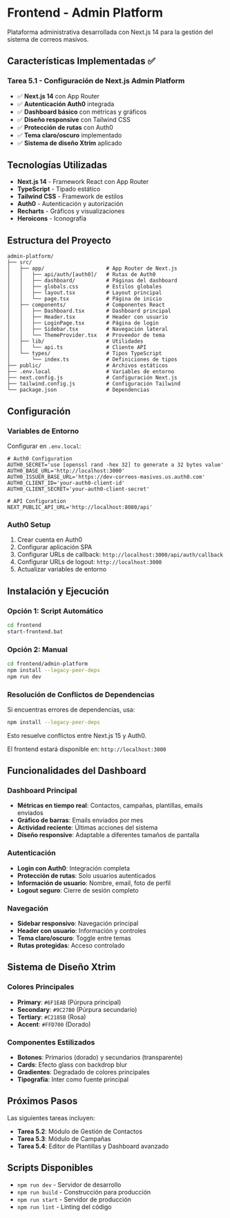 # Frontend - Admin Platform

Plataforma administrativa desarrollada con Next.js 14 para la gestión del sistema de correos masivos.

## Características Implementadas ✅

### Tarea 5.1 - Configuración de Next.js Admin Platform

- ✅ **Next.js 14** con App Router
- ✅ **Autenticación Auth0** integrada
- ✅ **Dashboard básico** con métricas y gráficos
- ✅ **Diseño responsive** con Tailwind CSS
- ✅ **Protección de rutas** con Auth0
- ✅ **Tema claro/oscuro** implementado
- ✅ **Sistema de diseño Xtrim** aplicado

## Tecnologías Utilizadas

- **Next.js 14** - Framework React con App Router
- **TypeScript** - Tipado estático
- **Tailwind CSS** - Framework de estilos
- **Auth0** - Autenticación y autorización
- **Recharts** - Gráficos y visualizaciones
- **Heroicons** - Iconografía

## Estructura del Proyecto

```
admin-platform/
├── src/
│   ├── app/                    # App Router de Next.js
│   │   ├── api/auth/[auth0]/   # Rutas de Auth0
│   │   ├── dashboard/          # Páginas del dashboard
│   │   ├── globals.css         # Estilos globales
│   │   ├── layout.tsx          # Layout principal
│   │   └── page.tsx            # Página de inicio
│   ├── components/             # Componentes React
│   │   ├── Dashboard.tsx       # Dashboard principal
│   │   ├── Header.tsx          # Header con usuario
│   │   ├── LoginPage.tsx       # Página de login
│   │   ├── Sidebar.tsx         # Navegación lateral
│   │   └── ThemeProvider.tsx   # Proveedor de tema
│   ├── lib/                    # Utilidades
│   │   └── api.ts              # Cliente API
│   └── types/                  # Tipos TypeScript
│       └── index.ts            # Definiciones de tipos
├── public/                     # Archivos estáticos
├── .env.local                  # Variables de entorno
├── next.config.js              # Configuración Next.js
├── tailwind.config.js          # Configuración Tailwind
└── package.json                # Dependencias
```

## Configuración

### Variables de Entorno

Configurar en `.env.local`:

```env
# Auth0 Configuration
AUTH0_SECRET='use [openssl rand -hex 32] to generate a 32 bytes value'
AUTH0_BASE_URL='http://localhost:3000'
AUTH0_ISSUER_BASE_URL='https://dev-correos-masivos.us.auth0.com'
AUTH0_CLIENT_ID='your-auth0-client-id'
AUTH0_CLIENT_SECRET='your-auth0-client-secret'

# API Configuration
NEXT_PUBLIC_API_URL='http://localhost:8080/api'
```

### Auth0 Setup

1. Crear cuenta en Auth0
2. Configurar aplicación SPA
3. Configurar URLs de callback: `http://localhost:3000/api/auth/callback`
4. Configurar URLs de logout: `http://localhost:3000`
5. Actualizar variables de entorno

## Instalación y Ejecución

### Opción 1: Script Automático

```bash
cd frontend
start-frontend.bat
```

### Opción 2: Manual

```bash
cd frontend/admin-platform
npm install --legacy-peer-deps
npm run dev
```

### Resolución de Conflictos de Dependencias

Si encuentras errores de dependencias, usa:

```bash
npm install --legacy-peer-deps
```

Esto resuelve conflictos entre Next.js 15 y Auth0.

El frontend estará disponible en: `http://localhost:3000`

## Funcionalidades del Dashboard

### Dashboard Principal
- **Métricas en tiempo real**: Contactos, campañas, plantillas, emails enviados
- **Gráfico de barras**: Emails enviados por mes
- **Actividad reciente**: Últimas acciones del sistema
- **Diseño responsive**: Adaptable a diferentes tamaños de pantalla

### Autenticación
- **Login con Auth0**: Integración completa
- **Protección de rutas**: Solo usuarios autenticados
- **Información de usuario**: Nombre, email, foto de perfil
- **Logout seguro**: Cierre de sesión completo

### Navegación
- **Sidebar responsivo**: Navegación principal
- **Header con usuario**: Información y controles
- **Tema claro/oscuro**: Toggle entre temas
- **Rutas protegidas**: Acceso controlado

## Sistema de Diseño Xtrim

### Colores Principales
- **Primary**: `#6F1EAB` (Púrpura principal)
- **Secondary**: `#9C27B0` (Púrpura secundario)
- **Tertiary**: `#C2185B` (Rosa)
- **Accent**: `#FFD700` (Dorado)

### Componentes Estilizados
- **Botones**: Primarios (dorado) y secundarios (transparente)
- **Cards**: Efecto glass con backdrop blur
- **Gradientes**: Degradado de colores principales
- **Tipografía**: Inter como fuente principal

## Próximos Pasos

Las siguientes tareas incluyen:

- **Tarea 5.2**: Módulo de Gestión de Contactos
- **Tarea 5.3**: Módulo de Campañas
- **Tarea 5.4**: Editor de Plantillas y Dashboard avanzado

## Scripts Disponibles

- `npm run dev` - Servidor de desarrollo
- `npm run build` - Construcción para producción
- `npm run start` - Servidor de producción
- `npm run lint` - Linting del código